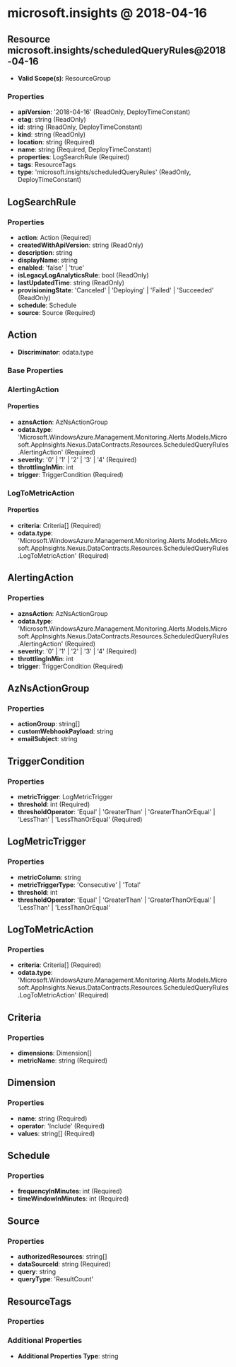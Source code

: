# microsoft.insights @ 2018-04-16

## Resource microsoft.insights/scheduledQueryRules@2018-04-16
* **Valid Scope(s)**: ResourceGroup
### Properties
* **apiVersion**: '2018-04-16' (ReadOnly, DeployTimeConstant)
* **etag**: string (ReadOnly)
* **id**: string (ReadOnly, DeployTimeConstant)
* **kind**: string (ReadOnly)
* **location**: string (Required)
* **name**: string (Required, DeployTimeConstant)
* **properties**: LogSearchRule (Required)
* **tags**: ResourceTags
* **type**: 'microsoft.insights/scheduledQueryRules' (ReadOnly, DeployTimeConstant)

## LogSearchRule
### Properties
* **action**: Action (Required)
* **createdWithApiVersion**: string (ReadOnly)
* **description**: string
* **displayName**: string
* **enabled**: 'false' | 'true'
* **isLegacyLogAnalyticsRule**: bool (ReadOnly)
* **lastUpdatedTime**: string (ReadOnly)
* **provisioningState**: 'Canceled' | 'Deploying' | 'Failed' | 'Succeeded' (ReadOnly)
* **schedule**: Schedule
* **source**: Source (Required)

## Action
* **Discriminator**: odata.type

### Base Properties
### AlertingAction
#### Properties
* **aznsAction**: AzNsActionGroup
* **odata.type**: 'Microsoft.WindowsAzure.Management.Monitoring.Alerts.Models.Microsoft.AppInsights.Nexus.DataContracts.Resources.ScheduledQueryRules.AlertingAction' (Required)
* **severity**: '0' | '1' | '2' | '3' | '4' (Required)
* **throttlingInMin**: int
* **trigger**: TriggerCondition (Required)

### LogToMetricAction
#### Properties
* **criteria**: Criteria[] (Required)
* **odata.type**: 'Microsoft.WindowsAzure.Management.Monitoring.Alerts.Models.Microsoft.AppInsights.Nexus.DataContracts.Resources.ScheduledQueryRules.LogToMetricAction' (Required)


## AlertingAction
### Properties
* **aznsAction**: AzNsActionGroup
* **odata.type**: 'Microsoft.WindowsAzure.Management.Monitoring.Alerts.Models.Microsoft.AppInsights.Nexus.DataContracts.Resources.ScheduledQueryRules.AlertingAction' (Required)
* **severity**: '0' | '1' | '2' | '3' | '4' (Required)
* **throttlingInMin**: int
* **trigger**: TriggerCondition (Required)

## AzNsActionGroup
### Properties
* **actionGroup**: string[]
* **customWebhookPayload**: string
* **emailSubject**: string

## TriggerCondition
### Properties
* **metricTrigger**: LogMetricTrigger
* **threshold**: int (Required)
* **thresholdOperator**: 'Equal' | 'GreaterThan' | 'GreaterThanOrEqual' | 'LessThan' | 'LessThanOrEqual' (Required)

## LogMetricTrigger
### Properties
* **metricColumn**: string
* **metricTriggerType**: 'Consecutive' | 'Total'
* **threshold**: int
* **thresholdOperator**: 'Equal' | 'GreaterThan' | 'GreaterThanOrEqual' | 'LessThan' | 'LessThanOrEqual'

## LogToMetricAction
### Properties
* **criteria**: Criteria[] (Required)
* **odata.type**: 'Microsoft.WindowsAzure.Management.Monitoring.Alerts.Models.Microsoft.AppInsights.Nexus.DataContracts.Resources.ScheduledQueryRules.LogToMetricAction' (Required)

## Criteria
### Properties
* **dimensions**: Dimension[]
* **metricName**: string (Required)

## Dimension
### Properties
* **name**: string (Required)
* **operator**: 'Include' (Required)
* **values**: string[] (Required)

## Schedule
### Properties
* **frequencyInMinutes**: int (Required)
* **timeWindowInMinutes**: int (Required)

## Source
### Properties
* **authorizedResources**: string[]
* **dataSourceId**: string (Required)
* **query**: string
* **queryType**: 'ResultCount'

## ResourceTags
### Properties
### Additional Properties
* **Additional Properties Type**: string

